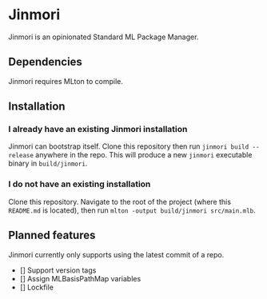 # Jinmori
Jinmori is an opinionated Standard ML Package Manager.

## Dependencies
Jinmori requires MLton to compile.

## Installation
### I already have an existing Jinmori installation
Jinmori can bootstrap itself.
Clone this repository then run `jinmori build --release` anywhere in the repo.
This will produce a new `jinmori` executable binary in `build/jinmori`.

### I do not have an existing installation
Clone this repository.
Navigate to the root of the project (where this `README.md` is located),
then run `mlton -output build/jinmori src/main.mlb`.

## Planned features
Jinmori currently only supports using the latest commit of a repo.
- [] Support version tags
- [] Assign MLBasisPathMap variables
- [] Lockfile
